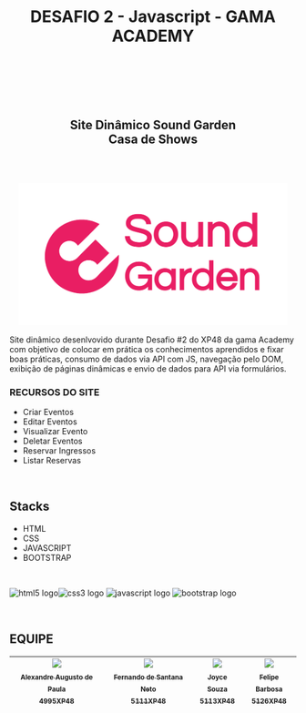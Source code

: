 # <p align="center">DESAFIO 2 - Javascript - GAMA ACADEMY</p></br>
</br>

## <p align="center">Site Dinâmico Sound Garden </br> Casa de Shows</p></br>

<p align="center"><img alt="logo" height="250" src="./img/Sound-logo (1).png"></p>



Site dinâmico desenlvovido durante Desafio #2 do XP48 da gama Academy com objetivo de colocar em prática os conhecimentos aprendidos e fixar boas práticas, consumo de dados via API com JS, navegação pelo DOM, exibição de páginas dinâmicas e envio de dados para API via formulários.
</br>

### RECURSOS DO SITE
- Criar Eventos
- Editar Eventos
- Visualizar Evento
- Deletar Eventos
- Reservar Ingressos
- Listar Reservas

</br>

## Stacks

- HTML
- CSS
- JAVASCRIPT
- BOOTSTRAP

</br>

<img src="https://cdn.jsdelivr.net/gh/devicons/devicon/icons/html5/html5-original.svg" height="40" width="52" alt="html5 logo"  /><img src="https://cdn.jsdelivr.net/gh/devicons/devicon/icons/css3/css3-original.svg" height="40" width="52" alt="css3 logo"  />
<img src="https://cdn.jsdelivr.net/gh/devicons/devicon/icons/javascript/javascript-original.svg" height="40" width="52" alt="javascript logo"  />
<img src="https://cdn.jsdelivr.net/gh/devicons/devicon/icons/bootstrap/bootstrap-original.svg" height="40" width="52" alt="bootstrap logo"  />

<br>



## EQUIPE

| [<img src="https://avatars.githubusercontent.com/AleDePaula" width=115><br><sub>Alexandre Augusto de Paula</sub><br><sub>4995XP48</sub>](https://github.com/AleDePaula) |  [<img src="https://avatars.githubusercontent.com/fesantananeto" width=115><br><sub>Fernando de Santana Neto</sub><br><sub>5111XP48</sub>](https://github.com/fesantananeto) |  [<img src="https://avatars.githubusercontent.com/joycesnellings" width=115><br><sub>Joyce Souza</sub></br><sub>5113XP48</sub>](https://github.com/joycesnellings) | [<img src="https://avatars.githubusercontent.com/Felipe-Full" width=115><br><sub>Felipe Barbosa</sub></br><sub>5126XP48</sub>](https://github.com/Felipe-Full) |
| :---: | :---: | :---: | :---:| 
